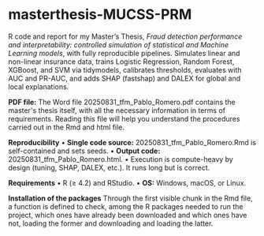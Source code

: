 # masterthesis-MUCSS-PRM
R code and report for my Master’s Thesis, *Fraud detection performance and interpretability: controlled simulation of statistical and Machine Learning models*, with fully reproducible pipelines. Simulates linear and non-linear insurance data, trains Logistic Regression, Random Forest, XGBoost, and SVM via tidymodels, calibrates thresholds, evaluates with AUC and PR-AUC, and adds SHAP (fastshap) and DALEX for global and local explanations.

**PDF file:** The Word file 20250831_tfm_Pablo_Romero.pdf contains the master's thesis itself, with all the necessary information in terms of requirements. Reading this file will help you understand the procedures carried out in the Rmd and html file.

**Reproducibility**
	•	**Single code source:** 20250831_tfm_Pablo_Romero.Rmd is self-contained and sets seeds.
	•	**Output code:** 20250831_tfm_Pablo_Romero.html.
	•	Execution is compute-heavy by design (tuning, SHAP, DALEX, etc.). It runs long but is correct.

 **Requirements**
	•	R (≥ 4.2) and RStudio.
	•	**OS:** Windows, macOS, or Linux.

**Installation of the packages**
Through the first visible chunk in the Rmd file, a function is defined to check, among the R packages needed to run the project, which ones have already been downloaded and which ones have not, loading the former and downloading and loading the latter.
